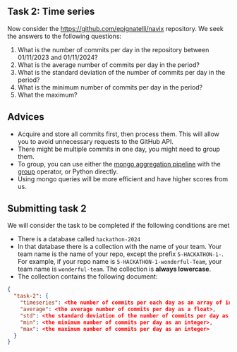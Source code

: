 ## Task 2: Time series
Now consider the https://github.com/epignatelli/navix repository.
We seek the answers to the following questions:
1. What is the number of commits per day in the repository between 01/11/2023 and 01/11/2024?
2. What is the average number of commits per day in the period?
3. What is the standard deviation of the number of commits per day in the period?
4. What is the minimum number of commits per day in the period?
5. What the maximum?

## Advices
- Acquire and store all commits first, then process them. This will allow you to avoid unnecessary requests to the GitHub API.
- There might be multiple commits in one day, you might need to group them.
- To group, you can use either the [mongo aggregation pipeline](https://www.mongodb.com/docs/manual/core/aggregation-pipeline/) with the [group](https://www.mongodb.com/docs/manual/reference/operator/aggregation/group/) operator, or Python directly.
- Using mongo queries will be more efficient and have higher scores from us.

## Submitting task 2
We will consider the task to be completed if the following conditions are met
- There is a database called `hackathon-2024`
- In that database there is a collection with the name of your team. Your team name is the name of your repo, except the prefix `5-HACKATHON-1-`. For example, if your repo name is `5-HACKATHON-1-wonderful-Team`, your team name is `wonderful-team`. The collection is **always lowercase**.
- The collection contains the following document:
```json
{
  "task-2": {
    "timeseries": <the number of commits per each day as an array of integers>,
    "average": <the average number of commits per day as a float>,
    "std": <the standard deviation of the number of commits per day as a float>,
    "min": <the minimum number of commits per day as an integer>,
    "max": <the maximum number of commits per day as an integer>
  }
}
```
